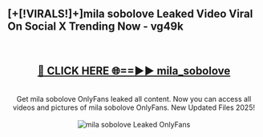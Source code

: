 <h2>[+[!VIRALS!]+]mila sobolove Leaked Video Viral On Social X Trending Now - vg49k</h2>
<br>
<div align="center">
<h2><a href="https://libra.edu.pl?mila_sobolove" rel="nofollow">🔴 CLICK HERE 🌐==►► mila_sobolove</a></h2>
<br>
Get mila sobolove OnlyFans leaked all content. Now you can access all videos and pictures of mila sobolove OnlyFans. New Updated Files 2025!
<br>
<br>
<a href="https://libra.edu.pl?mila_sobolove" rel="nofollow" data-target="animated-image.originalLink"><img src="https://i.ibb.co.com/WyWwxjT/player-gif2.gif" alt="mila sobolove Leaked OnlyFans" style="max-width: 100%; display: inline-block;" data-target="animated-image.originalImage"></a>
</div>
<br>